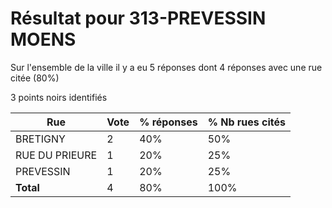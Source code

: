 # Résultat pour 313-PREVESSIN MOENS

Sur l'ensemble de la ville il y a eu 5 réponses dont 4 réponses avec une rue citée (80%)

3 points noirs identifiés

| Rue | Vote | % réponses | % Nb rues cités|
|-----|------|------------|----------------|
| BRETIGNY | 2 | 40% | 50%|
| RUE DU PRIEURE | 1 | 20% | 25%|
| PREVESSIN | 1 | 20% | 25%|
| **Total** | 4 | 80% | 100%|

